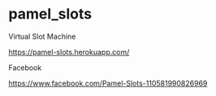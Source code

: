 # pamel_slots

Virtual Slot Machine

https://pamel-slots.herokuapp.com/

Facebook

https://www.facebook.com/Pamel-Slots-110581990826969


